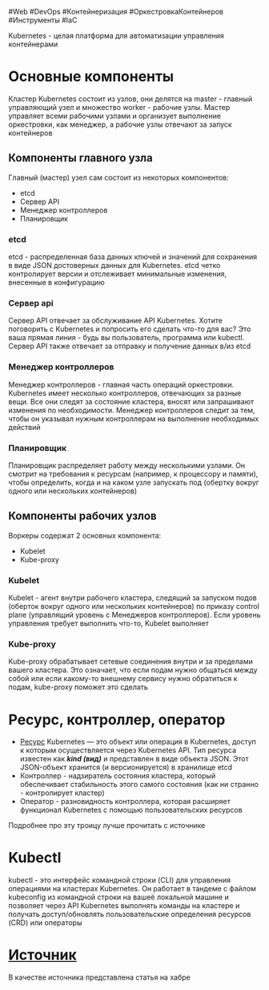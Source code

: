 #Web #DevOps #Контейнеризация #ОркестровкаКонтейнеров #Инструменты 
#IaC

Kubernetes - целая платформа для автоматизации управления контейнерами
# Основные компоненты
Кластер Kubernetes состоит из узлов, они делятся на master - главный управляющий узел и множество worker - рабочие узлы. Мастер управляет всеми рабочими узлами и организует выполнение оркестровки, как менеджер, а рабочие узлы отвечают за запуск контейнеров

## Компоненты главного узла
Главный (мастер) узел сам состоит из некоторых компонентов:
- etcd
- Сервер API
- Менеджер контроллеров
- Планировщик
### etcd
etcd - распределенная база данных ключей и значений для сохранения в виде JSON достоверных данных для Kubernetes. etcd четко контролирует версии и отслеживает минимальные изменения, внесенные в конфигурацию

### Сервер api
Сервер API отвечает за обслуживание API Kubernetes. Хотите поговорить с Kubernetes и попросить его сделать что-то для вас? Это ваша прямая линия - будь вы пользователь, программа или kubectl. Сервер API также отвечает за отправку и получение данных в/из etcd

### Менеджер контроллеров
Менеджер контроллеров - главная часть операций оркестровки. Kubernetes имеет несколько контроллеров, отвечающих за разные вещи. Все они следят за состояние кластера, вносят или запрашивают изменения по необходимости. Менеджер контроллеров следит за тем, чтобы он указывал нужным контроллерам на выполнение необходимых действий

### Планировщик
Планировщик распределяет работу между несколькими узлами. Он смотрит на требования к ресурсам (например, к процессору и памяти), чтобы определить, когда и на каком узле запускать под (обертку вокруг одного или нескольких контейнеров)

## Компоненты рабочих узлов
Воркеры содержат 2 основных компонента:
- Kubelet
- Kube-proxy

### Kubelet
Kubelet - агент внутри рабочего кластера, следящий за запуском подов (оберток вокруг одного или нескольких контейнеров) по приказу control plane (управлящий уровень с Менеджеров контроллеров). Если уровень управления требует выполнить что-то, Kubelet выполняет 

### Kube-proxy
Kube-proxy обрабатывает сетевые соединения внутри и за пределами вашего кластера. Это означает, что если подам нужно общаться между собой или если какому-то внешнему сервису нужно обратиться к подам, kube-proxy поможет это сделать

# Ресурс, контроллер, оператор
- [Ресурс](https://kubernetes.io/docs/reference/using-api/api-concepts/) Kubernetes — это объект или операция в Kubernetes, доступ к которым осуществляется через Kubernetes API. Тип ресурса известен как **_kind (вид)_** и представлен в виде объекта JSON. Этот JSON-объект хранится (и версионируется) в хранилище etcd
- Контроллер - надзиратель состояния кластера, который обеспечивает стабильность этого самого состояния (как ни странно - контролирует кластер)
- Оператор - разновидность контроллера, которая расширяет функционал Kubernetes с помощью пользовательских ресурсов

Подробнее про эту троицу лучше прочитать с источнике

# Kubectl
kubectl - это интерфейс командной строки (CLI) для управления операциями на кластерах Kubernetes. Он работает в тандеме с файлом kubeconfig из командной строки на вашеё локальной машине и позволяет через API Kubernetes выполнять команды на кластере и получать доступ/обновлять пользовательские определения ресурсов (CRD) или операторы

# [Источник](https://habr.com/ru/companies/otus/articles/650231/)
В качестве источника представлена статья на хабре